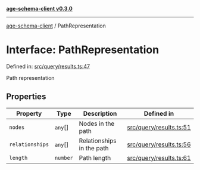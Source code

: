 [**age-schema-client v0.3.0**](../index.md)

***

[age-schema-client](../index.md) / PathRepresentation

# Interface: PathRepresentation

Defined in: [src/query/results.ts:47](https://github.com/standardbeagle/ageSchemaClient/blob/main/src/query/results.ts#L47)

Path representation

## Properties

| Property | Type | Description | Defined in |
| ------ | ------ | ------ | ------ |
| <a id="nodes"></a> `nodes` | `any`[] | Nodes in the path | [src/query/results.ts:51](https://github.com/standardbeagle/ageSchemaClient/blob/main/src/query/results.ts#L51) |
| <a id="relationships"></a> `relationships` | `any`[] | Relationships in the path | [src/query/results.ts:56](https://github.com/standardbeagle/ageSchemaClient/blob/main/src/query/results.ts#L56) |
| <a id="length"></a> `length` | `number` | Path length | [src/query/results.ts:61](https://github.com/standardbeagle/ageSchemaClient/blob/main/src/query/results.ts#L61) |
